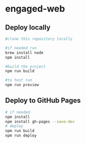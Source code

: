 # engaged-web

## Deploy locally
```bash
#clone this repository locally

#if needed run
brew install node
npm install

#build the project
npm run build

#to test run
npm run preview
```
## Deploy to GitHub Pages
```bash
# if needed
npm install
npm install gh-pages --save-dev
# deploy
npm run build
npm run deploy
